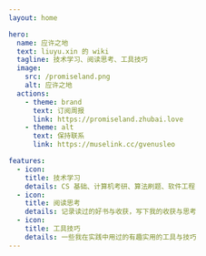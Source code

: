```yaml
---
layout: home

hero:
  name: 应许之地
  text: liuyu.xin 的 wiki
  tagline: 技术学习、阅读思考、工具技巧
  image:
    src: /promiseland.png
    alt: 应许之地
  actions:
    - theme: brand
      text: 订阅周报
      link: https://promiseland.zhubai.love
    - theme: alt
      text: 保持联系
      link: https://muselink.cc/gvenusleo

features:
  - icon: 
    title: 技术学习
    details: CS 基础、计算机考研、算法刷题、软件工程
  - icon: 
    title: 阅读思考
    details: 记录读过的好书与收获，写下我的收获与思考
  - icon: 
    title: 工具技巧
    details: 一些我在实践中用过的有趣实用的工具与技巧
---
```

